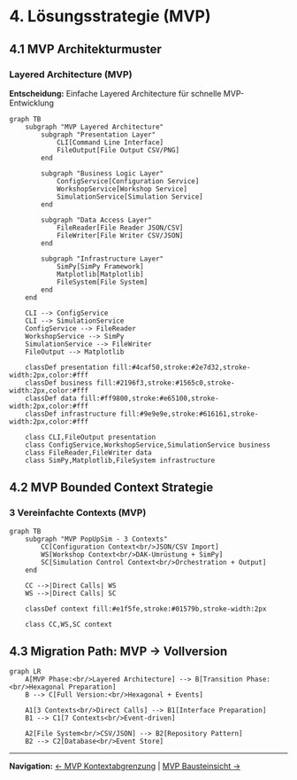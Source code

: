 # 4. Lösungsstrategie (MVP)

## 4.1 MVP Architekturmuster

### Layered Architecture (MVP)

**Entscheidung:** Einfache Layered Architecture für schnelle MVP-Entwicklung

```mermaid
graph TB
    subgraph "MVP Layered Architecture"
        subgraph "Presentation Layer"
            CLI[Command Line Interface]
            FileOutput[File Output CSV/PNG]
        end

        subgraph "Business Logic Layer"
            ConfigService[Configuration Service]
            WorkshopService[Workshop Service]
            SimulationService[Simulation Service]
        end

        subgraph "Data Access Layer"
            FileReader[File Reader JSON/CSV]
            FileWriter[File Writer CSV/JSON]
        end

        subgraph "Infrastructure Layer"
            SimPy[SimPy Framework]
            Matplotlib[Matplotlib]
            FileSystem[File System]
        end
    end

    CLI --> ConfigService
    CLI --> SimulationService
    ConfigService --> FileReader
    WorkshopService --> SimPy
    SimulationService --> FileWriter
    FileOutput --> Matplotlib

    classDef presentation fill:#4caf50,stroke:#2e7d32,stroke-width:2px,color:#fff
    classDef business fill:#2196f3,stroke:#1565c0,stroke-width:2px,color:#fff
    classDef data fill:#ff9800,stroke:#e65100,stroke-width:2px,color:#fff
    classDef infrastructure fill:#9e9e9e,stroke:#616161,stroke-width:2px,color:#fff

    class CLI,FileOutput presentation
    class ConfigService,WorkshopService,SimulationService business
    class FileReader,FileWriter data
    class SimPy,Matplotlib,FileSystem infrastructure
```

## 4.2 MVP Bounded Context Strategie

### 3 Vereinfachte Contexts (MVP)

```mermaid
graph TB
    subgraph "MVP PopUpSim - 3 Contexts"
        CC[Configuration Context<br/>JSON/CSV Import]
        WS[Workshop Context<br/>DAK-Umrüstung + SimPy]
        SC[Simulation Control Context<br/>Orchestration + Output]
    end

    CC -->|Direct Calls| WS
    WS -->|Direct Calls| SC

    classDef context fill:#e1f5fe,stroke:#01579b,stroke-width:2px

    class CC,WS,SC context
```

## 4.3 Migration Path: MVP → Vollversion

```mermaid
graph LR
    A[MVP Phase:<br/>Layered Architecture] --> B[Transition Phase:<br/>Hexagonal Preparation]
    B --> C[Full Version:<br/>Hexagonal + Events]

    A1[3 Contexts<br/>Direct Calls] --> B1[Interface Preparation]
    B1 --> C1[7 Contexts<br/>Event-driven]

    A2[File System<br/>CSV/JSON] --> B2[Repository Pattern]
    B2 --> C2[Database<br/>Event Store]
```

---

**Navigation:** [← MVP Kontextabgrenzung](03-context.md) | [MVP Bausteinsicht →](05-building-blocks.md)